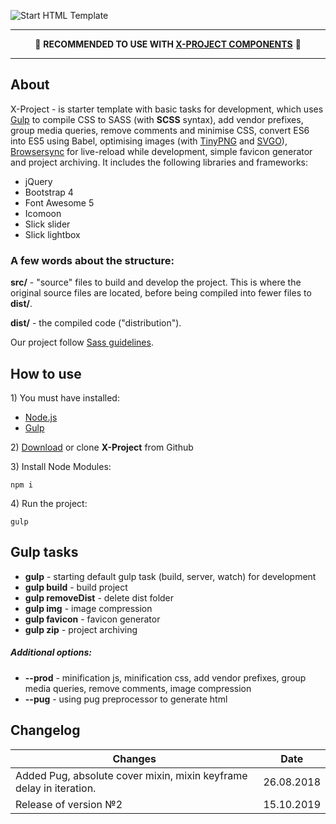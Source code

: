 <p>
	<img src="https://raw.githubusercontent.com/inkogn1to/x-project/master/dev/img/x-project.jpg" alt="Start HTML Template">
</p>

---

<p align="center">
	📌 <strong>RECOMMENDED TO USE WITH <a href="https://evgeniy-vashchuk.github.io/x-project-components/index.html">X-PROJECT COMPONENTS</a></strong> 📌
</p>

---

<h2>About</h2>

<p>X-Project - is starter template with basic tasks for development, which uses <a href="https://gulpjs.com">Gulp</a> to compile CSS to SASS (with <strong>SCSS</strong> syntax), add vendor prefixes, group media queries, remove comments and minimise CSS, convert ES6 into ES5 using Babel, optimising images (with <a href="https://tinypng.com/">TinyPNG</a> and <a href="https://github.com/svg/svgo">SVGO</a>), <a href="https://browsersync.io/">Browsersync</a> for live-reload while development, simple favicon generator and project archiving. It includes the following libraries and frameworks:</p>

<ul>
	<li>jQuery</li>
	<li>Bootstrap 4</li>
	<li>Font Awesome 5</li>
	<li>Icomoon</li>
	<li>Slick slider</li>
	<li>Slick lightbox</li>
</ul>

<h3>A few words about the structure:</h3>

<p><strong>src/</strong> - "source" files to build and develop the project. This is where the original source files are located, before being compiled into fewer files to <strong>dist/</strong>.</p>
<p><strong>dist/</strong> - the compiled code ("distribution").</p>

<p>Our project follow <a href="https://sass-guidelin.es/#architecture">Sass guidelines</a>.</p>

<h2>How to use</h2>

<p>1) You must have installed:</p>

<ul>
	<li><a href="https://nodejs.org/en/">Node.js</a></li>
	<li><a href="https://gulpjs.com/">Gulp</a></li>
</ul>

<p>2) <a href="/inkogn1to/x-project/archive/master.zip">Download</a> or clone <strong>X-Project</strong> from Github</p>
<p>3) Install Node Modules:</p>

```
npm i
```

<p>4) Run the project:</p>

```
gulp
```

<h2>Gulp tasks</h2>

<ul>
	<li><strong>gulp</strong> - starting default gulp task (build, server, watch) for development</li>
	<li><strong>gulp build</strong> - build project</li>
	<li><strong>gulp removeDist</strong> - delete dist folder</li>
	<li><strong>gulp img</strong> - image compression</li>
	<li><strong>gulp favicon</strong> - favicon generator</li>
	<li><strong>gulp zip</strong> - project archiving</li>
</ul>

<h5>Additional options:</h5>
<ul>
	<li><strong>--prod</strong> - minification js, minification css, add vendor prefixes, group media queries, remove comments, image compression</li>
	<li><strong>--pug</strong> - using pug preprocessor to generate html</li>
</ul>


<h2>Changelog</h2>

| Changes | Date |
| ----- | ----- |
| Added Pug, absolute cover mixin, mixin keyframe delay in iteration.| 26.08.2018 |
| Release of version №2 | 15.10.2019 |
